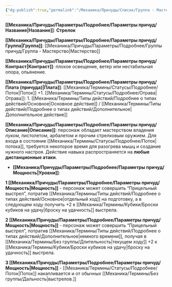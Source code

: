 ```yaml
---
{"dg-publish":true,"permalink":"/Механика/Причуды/Список/Группа - Мастерство/Стрелок/","noteIcon":"","created":"2025-10-20T19:39:21.396+03:00","updated":"2025-10-20T13:31:31.230+03:00"}
---
```




**[[Механика/Причуды/Параметры/Подробнее/Параметры причуд/Название\|Название]]**: **Стрелок**

**[[Механика/Причуды/Параметры/Подробнее/Параметры причуд/Группа\|Группа]]**: [[Механика/Причуды/Параметры/Подробнее/Группы причуд/Группа - Мастерство\|Мастерство]] 

**[[Механика/Причуды/Параметры/Подробнее/Параметры причуд/Контраст\|Контраст]]**: плохое освещение, ветер или нестабильная опора, опьянение. 

**[[Механика/Причуды/Параметры/Подробнее/Параметры причуд/Плата (причуда)\|Плата]]**: [[Механика/Термины/Статусы/Подробнее/Поток\|Поток]] +1. [[Механика/Термины/Статусы/Подробнее/Отрава\|Отрава]]: 1. [[Механика/Термины/Типы действий/Подробнее о типах действий/Основное\|Основное действие]] / [[Механика/Термины/Типы действий/Подробнее о типах действий/Дополнительное\|Дополнительное действие]]

**[[Механика/Причуды/Параметры/Подробнее/Параметры причуд/Описание\|Описание]]**: персонаж обладает мастерством владения луком, пистолетом, арбалетом и прочим стрелковым оружием. Для входа в состояние [[Механика/Термины/Статусы/Подробнее/Поток\|потока]], требуется некоторое время для разогрева мышц и создание нужного настроя. Действие навыка распространяется на **любые дистанционные атаки**. 


- **[[Механика/Причуды/Параметры/Подробнее/Параметры причуд/Мощность\|Уровни]]**:

**1 [[Механика/Причуды/Параметры/Подробнее/Параметры причуд/Мощность\|Мощность]]** - персонаж может совершить “Прицельный выстрел”, потратив [[Механика/Термины/Типы действий/Подробнее о типах действий/Основное\|отдельный ход]] на подготовку, а в следующем ходу получить +2 к [[Механика/Термины/Кубики/Броски кубиков на удачу\|броску на удачность]] выстрела. 

**2 [[Механика/Причуды/Параметры/Подробнее/Параметры причуд/Мощность\|Мощность]]** - персонаж может совершить “Прицельный выстрел”, потратив [[Механика/Термины/Типы действий/Подробнее о типах действий/Дополнительное\|немного времени]], получая в [[Механика/Термины/Без группы/Длительность\|текущем ходу]] +2 к [[Механика/Термины/Кубики/Броски кубиков на удачу\|броску на удачность]] выстрела. 

**3 [[Механика/Причуды/Параметры/Подробнее/Параметры причуд/Мощность\|Мощность]]** - [[Механика/Термины/Статусы/Подробнее/Поток\|Поток]] накапливается и от обычных [[Механика/Термины/Без группы/Дальность\|выстрелов.]]
